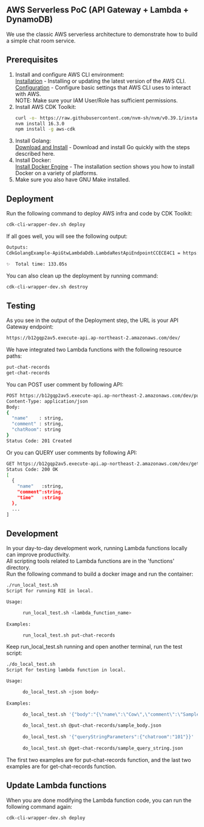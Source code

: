 ## AWS Serverless PoC (API Gateway + Lambda + DynamoDB)
We use the classic AWS serverless architecture to demonstrate how to build a simple chat room service.<br />

## Prerequisites
1. Install and configure AWS CLI environment:<br />
   [Installation] - Installing or updating the latest version of the AWS CLI.<br />
   [Configuration] - Configure basic settings that AWS CLI uses to interact with AWS.<br />
   NOTE: Make sure your IAM User/Role has sufficient permissions.
2. Install AWS CDK Toolkit:
    ```sh
    curl -o- https://raw.githubusercontent.com/nvm-sh/nvm/v0.39.1/install.sh | bash
    nvm install 16.3.0
    npm install -g aws-cdk
    ```
3. Install Golang:<br />
   [Download and Install] - Download and install Go quickly with the steps described here.
4. Install Docker:<br />
   [Install Docker Engine] - The installation section shows you how to install Docker on a variety of platforms.
5. Make sure you also have GNU Make installed.

## Deployment
Run the following command to deploy AWS infra and code by CDK Toolkit:<br />
  ```sh
  cdk-cli-wrapper-dev.sh deploy
  ```
If all goes well, you will see the following output:<br />
  ```sh
  Outputs:
  CdkGolangExample-ApiGtwLambdaDdb.LambdaRestApiEndpointCCECE4C1 = https://b12gqp2av5.execute-api.ap-northeast-2.amazonaws.com/dev/
  
  ✨  Total time: 133.05s
  ```
You can also clean up the deployment by running command:<br />
  ```sh
  cdk-cli-wrapper-dev.sh destroy
  ```

## Testing
As you see in the output of the Deployment step, the URL is your API Gateway endpoint:<br />
  ```sh
  https://b12gqp2av5.execute-api.ap-northeast-2.amazonaws.com/dev/
  ```
We have integrated two Lambda functions with the following resource paths:
  ```sh
  put-chat-records
  get-chat-records
  ```
You can POST user comment by following API:
  ```sh
  POST https://b12gqp2av5.execute-api.ap-northeast-2.amazonaws.com/dev/put-chat-records
  Content-Type: application/json
  Body:
  {
    "name"    : string,
    "comment" : string,
    "chatRoom": string
  }
  Status Code: 201 Created
  ```
Or you can QUERY user comments by following API:
  ```sh
  GET https://b12gqp2av5.execute-api.ap-northeast-2.amazonaws.com/dev/get-chat-records?chatroom=abc123
  Status Code: 200 OK
  [
    {
      "name"   :string,
      "comment":string,
      "time"   :string
    },
    ...
  ]
  ```

## Development
In your day-to-day development work, running Lambda functions locally can improve productivity.<br />
All scripting tools related to Lambda functions are in the 'functions' directory.<br />
Run the following command to build a docker image and run the container:<br />
  ```sh
  ./run_local_test.sh
  Script for running RIE in local.
  
  Usage:
  
        run_local_test.sh <lambda_function_name>
        
  Examples:
  
        run_local_test.sh put-chat-records
  
  ```
Keep run_local_test.sh running and open another terminal, run the test script:<br />
  ```sh
  ./do_local_test.sh
  Script for testing lambda function in local.
  
  Usage:
  
        do_local_test.sh <json body>
        
  Examples:
  
        do_local_test.sh '{"body":"{\"name\":\"Cow\",\"comment\":\"Sample comment!\",\"chatRoom\":\"101\"}"}'
        
        do_local_test.sh @put-chat-records/sample_body.json
        
        do_local_test.sh '{"queryStringParameters":{"chatroom":"101"}}'
        
        do_local_test.sh @get-chat-records/sample_query_string.json
  
  ```
The first two examples are for put-chat-records function, and the last two examples are for get-chat-records function.

## Update Lambda functions
When you are done modifying the Lambda function code, you can run the following command again:<br />
  ```sh
  cdk-cli-wrapper-dev.sh deploy
  ```

[Installation]: <https://docs.aws.amazon.com/cli/latest/userguide/getting-started-install.html>
[Configuration]: <https://docs.aws.amazon.com/cli/latest/userguide/cli-configure-quickstart.html>
[Download and Install]: <https://go.dev/doc/install>
[Install Docker Engine]: <https://docs.docker.com/engine/install/>
